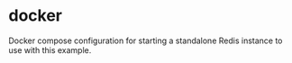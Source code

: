 # docker
Docker compose configuration for starting a standalone Redis instance to use with this example.